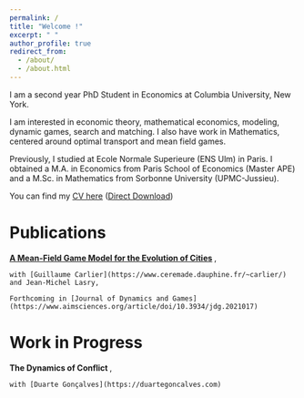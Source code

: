 ```yaml
---
permalink: /
title: "Welcome !"
excerpt: " "
author_profile: true
redirect_from: 
  - /about/
  - /about.html
---
```



I am a second year PhD Student in Economics at Columbia University, New York. 

I am interested in economic theory, mathematical economics, modeling, dynamic games, search and matching. I also have work in Mathematics, centered around optimal transport and mean field games.

Previously, I studied at Ecole Normale Superieure (ENS Ulm) in Paris. I obtained a M.A. in Economics from Paris School of Economics (Master APE) and a M.Sc. in Mathematics from Sorbonne University (UPMC-Jussieu).

You can find my [CV here](https://cesarbarilla.github.io/cv/) ([Direct Download](https://cesarbarilla.github.io/files/CV_Barilla_2020_detailed.pdf))


Publications
======

<b> [A Mean-Field Game Model for the Evolution of Cities](http://cesarbarilla.github.io/research/mfg-cities) </b>,  

	with [Guillaume Carlier](https://www.ceremade.dauphine.fr/~carlier/) and Jean-Michel Lasry,  

	Forthcoming in [Journal of Dynamics and Games](https://www.aimsciences.org/article/doi/10.3934/jdg.2021017)


Work in Progress
======

<b> The Dynamics of Conflict </b>,  

	with [Duarte Gonçalves](https://duartegoncalves.com)
